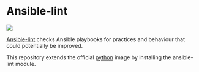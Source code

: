# Ansible-lint

[![](https://images.microbadger.com/badges/image/oildex/ansible-lint.svg)](https://microbadger.com/images/oildex/ansible-lint)

[Ansible-lint](https://github.com/willthames/ansible-lint) checks Ansible playbooks for practices and behaviour that could potentially be improved.

This repository extends the official [python](https://hub.docker.com/_/python) image by installing the ansible-lint module.
